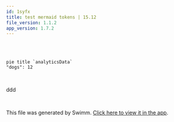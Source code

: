 ```yaml
---
id: 1syfx
title: test mermaid tokens | 15.12
file_version: 1.1.2
app_version: 1.7.2
---
```


<br/>

<br/>

<!--MERMAID {width:100}-->
```mermaid
pie title `analyticsData`
"dogs": 12
```
<!--MCONTENT {content: "pie title `analyticsData`<swm-token data-swm-token=\":fileWithALotOfContent.js:3355:3:3:`                let analyticsData = {`\"/><br/>\n\"dogs\": 12"} --->

<br/>

ddd

<br/>

This file was generated by Swimm. [Click here to view it in the app](https://swimm-web-app.web.app/repos/Z2l0aHViJTNBJTNBdGVzdC1naXRodWItYXBwJTNBJTNBc3dpbW1pbw==/docs/1syfx).
